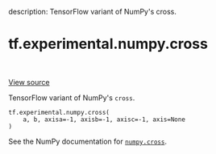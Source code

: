 description: TensorFlow variant of NumPy's cross.

<div itemscope itemtype="http://developers.google.com/ReferenceObject">
<meta itemprop="name" content="tf.experimental.numpy.cross" />
<meta itemprop="path" content="Stable" />
</div>

# tf.experimental.numpy.cross

<!-- Insert buttons and diff -->

<table class="tfo-notebook-buttons tfo-api nocontent" align="left">

</table>

<a target="_blank" href="/code/stable/tensorflow/python/ops/numpy_ops/np_math_ops.py">View source</a>



TensorFlow variant of NumPy's `cross`.

<pre class="devsite-click-to-copy prettyprint lang-py tfo-signature-link">
<code>tf.experimental.numpy.cross(
    a, b, axisa=-1, axisb=-1, axisc=-1, axis=None
)
</code></pre>



<!-- Placeholder for "Used in" -->

See the NumPy documentation for [`numpy.cross`](https://numpy.org/doc/1.16/reference/generated/numpy.cross.html).